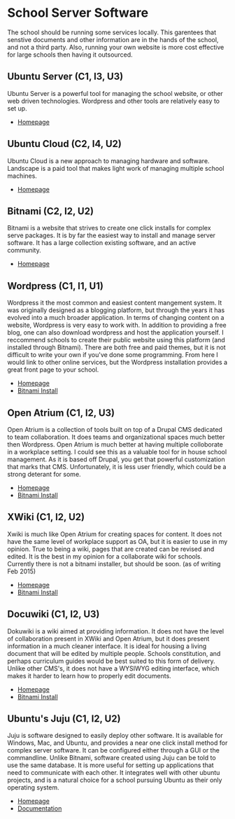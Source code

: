 # School Server Software

The school should be running some services locally. This garentees that senstive documents and other information are in the hands of the school, and not a third party. Also, running your own website is more cost effective for large schools then having it outsourced.

## Ubuntu Server (C1, I3, U3)

Ubuntu Server is a powerful tool for managing the school website, or other web driven technologies. Wordpress and other tools are relatively easy to set up.

* [Homepage](http://www.ubuntu.com/server)

## Ubuntu Cloud (C2, I4, U2)

Ubuntu Cloud is a new approach to managing hardware and software. Landscape is a paid tool that makes light work of managing multiple school machines.

* [Homepage](http://www.ubuntu.com/cloud)

## Bitnami (C2, I2, U2)

Bitnami is a website that strives to create one click installs for complex serve packages. It is by far the easiest way to install and manage server software. It has a large collection existing software, and an active community.

* [Homepage](https://bitnami.com/)

## Wordpress (C1, I1, U1)

Wordpress it the most common and easiest content mangement system. It was originally designed as a blogging platform, but through the years it has evolved into a much broader application. In terms of changing content on a website, Wordpress is very easy to work with. In addition to providing a free blog, one can also download wordpress and host the application yourself. I reccommend schools to create their public website using this platform (and installed through Bitnami). There are both free and paid themes, but it is not difficult to write your own if you've done some programming. From here I would link to other online services, but the Wordpress installation provides a great front page to your school.

* [Homepage](https://wordpress.org/)
* [Bitnami Install](https://bitnami.com/stack/wordpress)

## Open Atrium (C1, I2, U3)

Open Atrium is a collection of tools built on top of a Drupal CMS dedicated to team collaboration. It does teams and organizational spaces much better then Wordpress. Open Atrium is much better at having multiple colloborate in a workplace setting. I could see this as a valuable tool for in house school management. As it is based off Drupal, you get that powerful customization that marks that CMS. Unfortunately, it is less user friendly, which could be a strong deterant for some.

* [Homepage](http://openatrium.com/#!/)
* [Bitnami Install](https://bitnami.com/stack/openatrium)

## XWiki (C1, I2, U2)

Xwiki is much like Open Atrium for creating spaces for content. It does not have the same level of workplace support as OA, but it is easier to use in my opinion. True to being a wiki, pages that are created can be revised and edited. It is the best in my opinion for a collaborate wiki for schools. Currently there is not a bitnami installer, but should be soon. (as of writing Feb 2015)

* [Homepage](http://www.xwiki.org/xwiki/bin/view/Main/)
* [Bitnami Install](https://bitnami.com/stack/xwiki)

## Docuwiki (C1, I2, U3)

Dokuwiki is a wiki aimed at providing information. It does not have the level of collaboration present in XWiki and Open Atrium, but it does present information in a much cleaner interface. It is ideal for housing a living document that will be edited by multiple people. Schools constitution, and perhaps curriculum guides would be best suited to this form of delivery. Unlike other CMS's, it does not have a WYSIWYG editing interface, which makes it harder to learn how to properly edit documents.

* [Homepage](https://www.dokuwiki.org/dokuwiki#)
* [Bitnami Install](https://bitnami.com/stack/dokuwiki)

## Ubuntu's Juju (C1, I2, U2)

Juju is software designed to easily deploy other software. It is available for Windows, Mac, and Ubuntu, and provides a near one click install method for complex server software. It can be configured either through a GUI or the commandline. Unlike Bitnami, software created using Juju can be told to use the same database. It is more useful for setting up applications that need to communicate with each other. It integrates well with other ubuntu projects, and is a natural choice for a school pursuing Ubuntu as their only operating system.

* [Homepage](https://jujucharms.com/)
* [Documentation](https://jujucharms.com/docs/)

